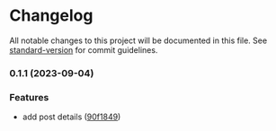 # Changelog

All notable changes to this project will be documented in this file. See [standard-version](https://github.com/conventional-changelog/standard-version) for commit guidelines.

### 0.1.1 (2023-09-04)


### Features

* add post details ([90f1849](https://github.com/Danny101201/next_demo/commit/90f1849ae19d74112d38b5e92e4407f5e5c9653a))
